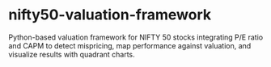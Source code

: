 # nifty50-valuation-framework
Python-based valuation framework for NIFTY 50 stocks integrating P/E ratio and CAPM to detect mispricing, map performance against valuation, and visualize results with quadrant charts.
